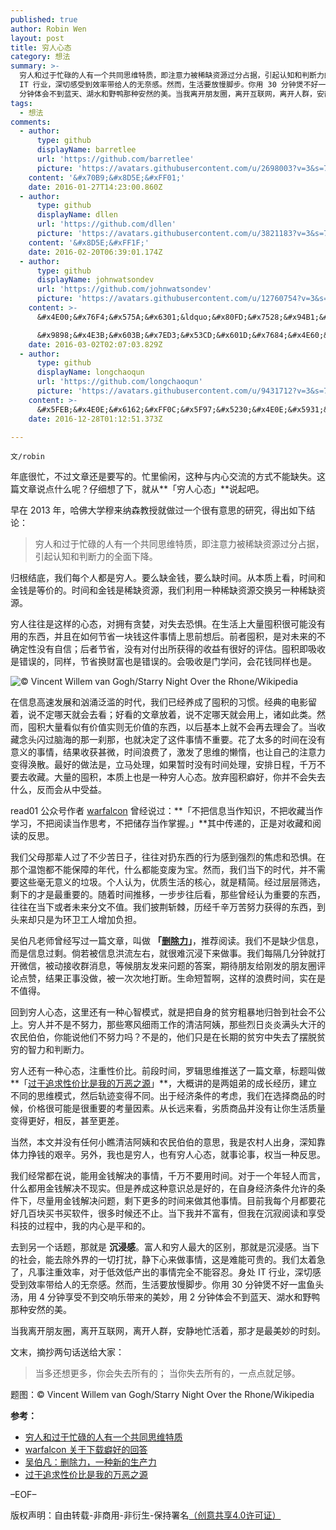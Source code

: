 ```yaml
---
published: true
author: Robin Wen
layout: post
title: 穷人心态
category: 想法
summary: >-
  穷人和过于忙碌的人有一个共同思维特质，即注意力被稀缺资源过分占据，引起认知和判断力的全面下降。去到另一个话题，那就是沉浸感。富人和穷人最大的区别，那就是沉浸感。当下的社会，能去除外界的一切打扰，静下心来做事情，这是难能可贵的。我们太着急了，凡事注重效率，对于低效低产出的事情完全不能容忍。身处
  IT 行业，深切感受到效率带给人的无奈感。然而，生活要放慢脚步。你用 30 分钟煲不好一盅鱼头汤，用 4 分钟享受不到交响乐带来的美妙，用 2
  分钟体会不到蓝天、湖水和野鸭那种安然的美。当我离开朋友圈，离开互联网，离开人群，安静地忙活着，那才是最美妙的时刻。文末，摘抄两句话送给大家：当多还想更多，你会失去所有的；当你失去所有的，一点点就足够。
tags:
  - 想法
comments:
  - author:
      type: github
      displayName: barretlee
      url: 'https://github.com/barretlee'
      picture: 'https://avatars.githubusercontent.com/u/2698003?v=3&s=73'
    content: '&#x70B9;&#x8D5E;&#xFF01;'
    date: 2016-01-27T14:23:00.860Z
  - author:
      type: github
      displayName: dllen
      url: 'https://github.com/dllen'
      picture: 'https://avatars.githubusercontent.com/u/3821183?v=3&s=73'
    content: '&#x8D5E;&#xFF1F;'
    date: 2016-02-20T06:39:01.174Z
  - author:
      type: github
      displayName: johnwatsondev
      url: 'https://github.com/johnwatsondev'
      picture: 'https://avatars.githubusercontent.com/u/12760754?v=3&s=73'
    content: >-
      &#x4E00;&#x76F4;&#x575A;&#x6301;&ldquo;&#x80FD;&#x7528;&#x94B1;&#x89E3;&#x51B3;&#x7684;&#x95EE;&#x9898;&#x90FD;&#x4E0D;&#x662F;&#x95EE;&#x9898;&rdquo;&#x8FD9;&#x6761;&#x539F;&#x5219;&#xFF0C;&#x540C;&#x6837;&#x7684;&#xFF0C;&#x548C;&#x4F18;&#x79C0;&#x7684;&#x4EBA;&#x5728;&#x4E00;&#x8D77;&#x505A;&#x4E8B;&#x624D;&#x591F;&#x8212;&#x5FC3;&#xFF5E;

      &#x9898;&#x4E3B;&#x603B;&#x7ED3;&#x53CD;&#x601D;&#x7684;&#x4E60;&#x60EF;&#x503C;&#x5F97;&#x5B66;&#x4E60;&#x3002;
    date: 2016-03-02T02:07:03.829Z
  - author:
      type: github
      displayName: longchaoqun
      url: 'https://github.com/longchaoqun'
      picture: 'https://avatars.githubusercontent.com/u/9431712?v=3&s=73'
    content: >-
      &#x5FEB;&#x4E0E;&#x6162;&#xFF0C;&#x5F97;&#x5230;&#x4E0E;&#x5931;&#x53BB;&#xFF0C;&#x80FD;&#x60F3;&#x6DF1;&#x523B;&#x4E00;&#x70B9;&#x4FBF;&#x4F1A;&#x6709;&#x5927;&#x4E0D;&#x540C;&#x3002;
    date: 2016-12-28T01:12:51.373Z

---
```


`文/robin`

年底很忙，不过文章还是要写的。忙里偷闲，这种与内心交流的方式不能缺失。这篇文章说点什么呢？仔细想了下，就从**「穷人心态」**说起吧。

早在 2013 年，哈佛大学穆来纳森教授就做过一个很有意思的研究，得出如下结论：

> 穷人和过于忙碌的人有一个共同思维特质，即注意力被稀缺资源过分占据，引起认知和判断力的全面下降。

归根结底，我们每个人都是穷人。要么缺金钱，要么缺时间。从本质上看，时间和金钱是等价的。时间和金钱是稀缺资源，我们利用一种稀缺资源交换另一种稀缺资源。

穷人往往是这样的心态，对拥有贪婪，对失去恐惧。在生活上大量囤积很可能没有用的东西，并且在如何节省一块钱这件事情上思前想后。前者囤积，是对未来的不确定性没有自信；后者节省，没有对付出所获得的收益有很好的评估。囤积即吸收是错误的，同样，节省换财富也是错误的。会吸收是门学问，会花钱同样也是。

![© Vincent Willem van Gogh/Starry Night Over the Rhone/Wikipedia](https://cdn.dbarobin.com/VZMQt6s.jpg)

在信息高速发展和汹涌泛滥的时代，我们已经养成了囤积的习惯。经典的电影留着，说不定哪天就会去看；好看的文章放着，说不定哪天就会用上，诸如此类。然而，囤积大量看似有价值实则无价值的东西，以后基本上就不会再去理会了。当收藏念头闪过脑海的那一刹那，也就决定了这件事情不重要。花了太多的时间在没有意义的事情，结果收获甚微，时间浪费了，激发了思维的懒惰，也让自己的注意力变得涣散。最好的做法是，立马处理，如果暂时没有时间处理，安排日程，千万不要去收藏。大量的囤积，本质上也是一种穷人心态。放弃囤积癖好，你并不会失去什么，反而会从中受益。

read01 公众号作者 [warfalcon](https://www.zhihu.com/people/warfalcon) 曾经说过：**「不把信息当作知识，不把收藏当作学习，不把阅读当作思考，不把储存当作掌握。」**其中传递的，正是对收藏和阅读的反思。

我们父母那辈人过了不少苦日子，往往对扔东西的行为感到强烈的焦虑和恐惧。在那个温饱都不能保障的年代，什么都能变废为宝。然而，我们当下的时代，并不需要这些毫无意义的垃圾。个人认为，优质生活的核心，就是精简。经过层层筛选，剩下的才是最重要的。随着时间推移，一步步往后看，那些曾经认为重要的东西，往往在当下或者未来分文不值。我们披荆斩棘，历经千辛万苦努力获得的东西，到头来却只是为环卫工人增加负担。

吴伯凡老师曾经写过一篇文章，叫做 **「[删除力](http://finance.sina.com.cn/roll/20131219/105017685929.shtml)」**，推荐阅读。我们不是缺少信息，而是信息过剩。倘若被信息洪流左右，就很难沉浸下来做事。我们每隔几分钟就打开微信，被动接收群消息，等候朋友发来问题的答案，期待朋友给刚发的朋友圈评论点赞，结果正事没做，被一次次地打断。生命短暂啊，这样的浪费时间，实在是不值得。

回到穷人心态，这里还有一种心智模式，就是把自身的贫穷粗暴地归咎到社会不公上。穷人并不是不努力，那些寒风细雨工作的清洁阿姨，那些烈日炎炎满头大汗的农民伯伯，你能说他们不努力吗？不是的，他们只是在长期的贫穷中失去了摆脱贫穷的智力和判断力。

穷人还有一种心态，注重性价比。前段时间，罗辑思维推送了一篇文章，标题叫做**「[过于追求性价比是我的万恶之源](https://shop246191.koudaitong.com/v2/showcase/feature?alias=ale7ejx1&spm=m1452729062387996395667246.autoreply)」**，大概讲的是两姐弟的成长经历，建立不同的思维模式，然后轨迹变得不同。出于经济条件的考虑，我们在选择商品的时候，价格很可能是很重要的考量因素。从长远来看，劣质商品并没有让你生活质量变得更好，相反，甚至更差。

当然，本文并没有任何小瞧清洁阿姨和农民伯伯的意思，我是农村人出身，深知靠体力挣钱的艰辛。另外，我也是穷人，也有穷人心态，就事论事，权当一种反思。

我们经常都在说，能用金钱解决的事情，千万不要用时间。对于一个年轻人而言，什么都用金钱解决不现实。但是养成这种意识总是好的，在自身经济条件允许的条件下，尽量用金钱解决问题，剩下更多的时间来做其他事情。目前我每个月都要花好几百块买书买软件，很多时候还不止。当下我并不富有，但我在沉寂阅读和享受科技的过程中，我的内心是平和的。

去到另一个话题，那就是 **沉浸感**。富人和穷人最大的区别，那就是沉浸感。当下的社会，能去除外界的一切打扰，静下心来做事情，这是难能可贵的。我们太着急了，凡事注重效率，对于低效低产出的事情完全不能容忍。身处 IT 行业，深切感受到效率带给人的无奈感。然而，生活要放慢脚步。你用 30 分钟煲不好一盅鱼头汤，用 4 分钟享受不到交响乐带来的美妙，用 2 分钟体会不到蓝天、湖水和野鸭那种安然的美。

当我离开朋友圈，离开互联网，离开人群，安静地忙活着，那才是最美妙的时刻。

文末，摘抄两句话送给大家：

> 当多还想更多，你会失去所有的；
> 当你失去所有的，一点点就足够。

题图：© Vincent Willem van Gogh/Starry Night Over the Rhone/Wikipedia

**参考：**

* [穷人和过于忙碌的人有一个共同思维特质](https://www.linkedin.com/pulse/%E7%A9%B7%E4%BA%BA%E5%92%8C%E8%BF%87%E4%BA%8E%E5%BF%99%E7%A2%8C%E7%9A%84%E4%BA%BA%E6%9C%89%E4%B8%80%E4%B8%AA%E5%85%B1%E5%90%8C%E6%80%9D%E7%BB%B4%E7%89%B9%E8%B4%A8-weizhen-tang-%E5%94%90%E7%82%9C%E8%87%BB)
* [warfalcon 关于下载癖好的回答](https://www.zhihu.com/question/20106769)
* [吴伯凡：删除力，一种新的生产力](http://finance.sina.com.cn/roll/20131219/105017685929.shtml)
* [过于追求性价比是我的万恶之源](https://shop246191.koudaitong.com/v2/showcase/feature?alias=ale7ejx1&spm=m1452729062387996395667246.autoreply)

–EOF–

版权声明：自由转载-非商用-非衍生-保持署名<a href="http://creativecommons.org/licenses/by-nc-nd/4.0/deed.zh" target="_blank">（创意共享4.0许可证）</a>
